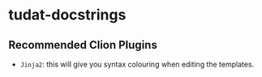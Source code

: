 # tudat-docstrings

## Recommended Clion Plugins

- `Jinja2`: this will give you syntax colouring when editing the templates.